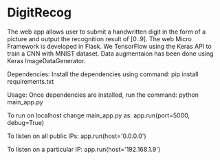 # DigitRecog

The web app allows user to submit a handwritten digit in the form of a picture and output the recognition result of [0..9].
The web Micro Framework is developed in Flask.
We TensorFlow using the Keras API to train a CNN with MNIST dataset. Data augmentaion has been done using Keras ImageDataGenerator.

Dependencies: Install the dependencies using command: pip install requirements.txt

Usage: Once dependencies are installed, run the command: python main_app.py

To run on localhost change main_app.py as:  app.run(port=5000, debug=True)

To listen on all public IPs:  app.run(host='0.0.0.0')

To listen on a particular IP:  app.run(host='192.168.1.9')
